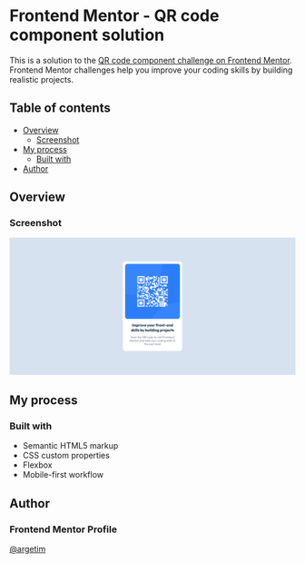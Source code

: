 # Frontend Mentor - QR code component solution

This is a solution to the [QR code component challenge on Frontend Mentor](https://www.frontendmentor.io/challenges/qr-code-component-iux_sIO_H). Frontend Mentor challenges help you improve your coding skills by building realistic projects.

## Table of contents

- [Overview](#overview)
  - [Screenshot](#screenshot)
- [My process](#my-process)
  - [Built with](#built-with)
- [Author](#author)

## Overview

### Screenshot

![](./assets/images/QRCodeComponent.png)

## My process

### Built with

- Semantic HTML5 markup
- CSS custom properties
- Flexbox
- Mobile-first workflow

## Author

### Frontend Mentor Profile

[@argetim](https://www.frontendmentor.io/profile/argetim)
